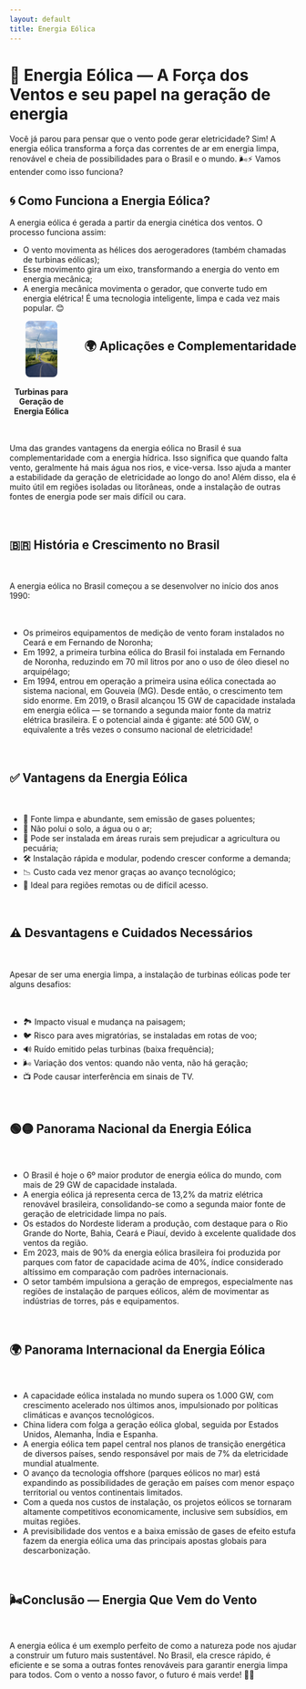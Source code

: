 ```yaml
---
layout: default
title: Energia Eólica
---
```


# **💨 Energia Eólica — A Força dos Ventos e seu papel na geração de energia**

Você já parou para pensar que o vento pode gerar eletricidade? Sim! A energia eólica transforma a força das correntes de ar em energia limpa, renovável e cheia de possibilidades para o Brasil e o mundo. 🌬️⚡ Vamos entender como isso funciona?

## **🌀 Como Funciona a Energia Eólica?**

A energia eólica é gerada a partir da energia cinética dos ventos. O processo funciona assim:
* O vento movimenta as hélices dos aerogeradores (também chamadas de turbinas eólicas);
* Esse movimento gira um eixo, transformando a energia do vento em energia mecânica;
* A energia mecânica movimenta o gerador, que converte tudo em energia elétrica!
  É uma tecnologia inteligente, limpa e cada vez mais popular. 😊

<div style="display: flex; gap: 20px; flex-wrap: wrap;">
  <div style="flex: 1; text-align: center;">
    <img src="https://github.com/cauaschuch/barao_ciencias/blob/main/IMAGES/Energia%20eolica%20onshore.jpg" 
      alt=Representação Turbinas para Geração de Energia Eólica em terra 
      style="max-width: 50%; border-radius: 8px;">
    <p><strong>Turbinas para Geração de Energia Eólica</strong><br>
  </div>
  
## **🌍 Aplicações e Complementaridade**

Uma das grandes vantagens da energia eólica no Brasil é sua complementaridade com a energia hídrica. Isso significa que quando falta vento, geralmente há mais água nos rios, e vice-versa. Isso ajuda a manter a estabilidade da geração de eletricidade ao longo do ano!
Além disso, ela é muito útil em regiões isoladas ou litorâneas, onde a instalação de outras fontes de energia pode ser mais difícil ou cara.

## **🇧🇷 História e Crescimento no Brasil**

A energia eólica no Brasil começou a se desenvolver no início dos anos 1990:
* Os primeiros equipamentos de medição de vento foram instalados no Ceará e em Fernando de Noronha;
* Em 1992, a primeira turbina eólica do Brasil foi instalada em Fernando de Noronha, reduzindo em 70 mil litros por ano o uso de óleo diesel no arquipélago;
* Em 1994, entrou em operação a primeira usina eólica conectada ao sistema nacional, em Gouveia (MG).
  Desde então, o crescimento tem sido enorme. Em 2019, o Brasil alcançou 15 GW de capacidade instalada em energia eólica — se tornando a segunda maior fonte da matriz elétrica brasileira. E o potencial ainda é gigante: até 500 GW, o equivalente a três vezes o consumo nacional de eletricidade!

## **✅ Vantagens da Energia Eólica**

* 💨 Fonte limpa e abundante, sem emissão de gases poluentes;
* 🌱 Não polui o solo, a água ou o ar;
* 🐄 Pode ser instalada em áreas rurais sem prejudicar a agricultura ou pecuária;
* 🛠️ Instalação rápida e modular, podendo crescer conforme a demanda;
* 📉 Custo cada vez menor graças ao avanço tecnológico;
* 🧭 Ideal para regiões remotas ou de difícil acesso.

## **⚠️ Desvantagens e Cuidados Necessários**

Apesar de ser uma energia limpa, a instalação de turbinas eólicas pode ter alguns desafios:
* 🏞️ Impacto visual e mudança na paisagem;
* 🐦 Risco para aves migratórias, se instaladas em rotas de voo;
* 🔊 Ruído emitido pelas turbinas (baixa frequência);
* 🌬️ Variação dos ventos: quando não venta, não há geração;
* 📺 Pode causar interferência em sinais de TV.

## 🟢🟡 Panorama Nacional da Energia Eólica
* O Brasil é hoje o 6º maior produtor de energia eólica do mundo, com mais de 29 GW de capacidade instalada.
* A energia eólica já representa cerca de 13,2% da matriz elétrica renovável brasileira, consolidando-se como a segunda maior fonte de geração de eletricidade limpa no país.
* Os estados do Nordeste lideram a produção, com destaque para o Rio Grande do Norte, Bahia, Ceará e Piauí, devido à excelente qualidade dos ventos da região.
* Em 2023, mais de 90% da energia eólica brasileira foi produzida por parques com fator de capacidade acima de 40%, índice considerado altíssimo em comparação com padrões internacionais.
* O setor também impulsiona a geração de empregos, especialmente nas regiões de instalação de parques eólicos, além de movimentar as indústrias de torres, pás e equipamentos.

## 🌍 Panorama Internacional da Energia Eólica
* A capacidade eólica instalada no mundo supera os 1.000 GW, com crescimento acelerado nos últimos anos, impulsionado por políticas climáticas e avanços tecnológicos.
* China lidera com folga a geração eólica global, seguida por Estados Unidos, Alemanha, Índia e Espanha.
* A energia eólica tem papel central nos planos de transição energética de diversos países, sendo responsável por mais de 7% da eletricidade mundial atualmente.
* O avanço da tecnologia offshore (parques eólicos no mar) está expandindo as possibilidades de geração em países com menor espaço territorial ou ventos continentais limitados.
* Com a queda nos custos de instalação, os projetos eólicos se tornaram altamente competitivos economicamente, inclusive sem subsídios, em muitas regiões.
* A previsibilidade dos ventos e a baixa emissão de gases de efeito estufa fazem da energia eólica uma das principais apostas globais para descarbonização.

## 🌬️**Conclusão — Energia Que Vem do Vento**
A energia eólica é um exemplo perfeito de como a natureza pode nos ajudar a construir um futuro mais sustentável. No Brasil, ela cresce rápido, é eficiente e se soma a outras fontes renováveis para garantir energia limpa para todos.
Com o vento a nosso favor, o futuro é mais verde! 🍃💨
